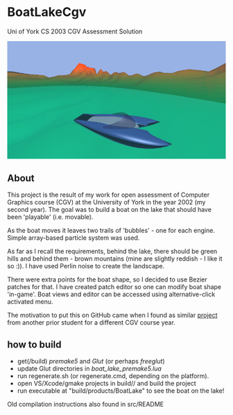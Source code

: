 # BoatLakeCgv
Uni of York CS 2003 CGV Assessment Solution


![Screenshot](boatlake_screen01.png "Screenshot")


## About
This project is the result of my work for open assessment of Computer Graphics course (CGV) at the University of York in the year 2002 (my second year). The goal was to build a boat on the lake that should have been 'playable' (i.e. movable).

As the boat moves it leaves two trails of 'bubbles' - one for each engine. Simple array-based particle system was used. 

As far as I recall the requirements, behind the lake, there should be green hills and behind them - brown mountains (mine are slightly reddish - I like it so :)). I have used Perlin noise to create the landscape. 

There were extra points for the boat shape, so I decided to use Bezier patches for that. I have created patch editor so one can modify boat shape 'in-game'. Boat views and editor can be accessed using alternative-click activated menu.

The motivation to put this on GitHub came when I found as similar [project](https://github.com/hollobon/miraclegrow) from another prior student for a different CGV course year.

## how to build
* get(/build) *premake5* and *Glut* (or perhaps *freeglut*)
* update Glut directories in _boat_lake_premake5.lua_
* run regenerate.sh (or regenerate.cmd, depending on the platform).
* open VS/Xcode/gmake projects in build/<configuration>/ and build the project
* run executable at "build/products/BoatLake" to see the boat on the lake!


Old compilation instructions also found in src/README
